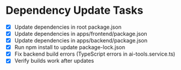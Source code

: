# Dependency Update Tasks

- [x] Update dependencies in root package.json
- [x] Update dependencies in apps/frontend/package.json
- [x] Update dependencies in apps/backend/package.json
- [x] Run npm install to update package-lock.json
- [x] Fix backend build errors (TypeScript errors in ai-tools.service.ts)
- [x] Verify builds work after updates
